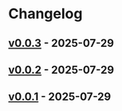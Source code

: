 # Changelog

## [v0.0.3](https://github.com/ippanpeople/sacloud-apprun-action/compare/v0.0.2...v0.0.3) - 2025-07-29

## [v0.0.2](https://github.com/ippanpeople/sacloud-apprun-action/compare/v0.0.1...v0.0.2) - 2025-07-29

## [v0.0.1](https://github.com/ippanpeople/sacloud-apprun-action/commits/v0.0.1) - 2025-07-29
